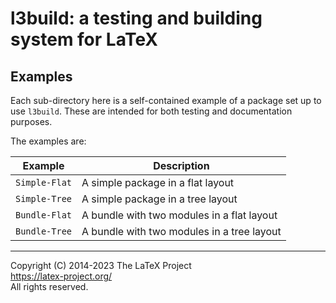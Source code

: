 l3build: a testing and building system for LaTeX
=================================================

Examples
--------

Each sub-directory here is a self-contained example of a package set up to use `l3build`.
These are intended for both testing and documentation purposes.

The examples are:

| Example                 | Description                                    |
| ---                     | ---                                            |
| `Simple-Flat`           | A simple package in a flat layout |
| `Simple-Tree`           | A simple package in a tree layout |
| `Bundle-Flat`           | A bundle with two modules in a flat layout |
| `Bundle-Tree`           | A bundle with two modules in a tree layout |


-----

Copyright (C) 2014-2023 The LaTeX Project <br />
<https://latex-project.org/> <br />
All rights reserved.
